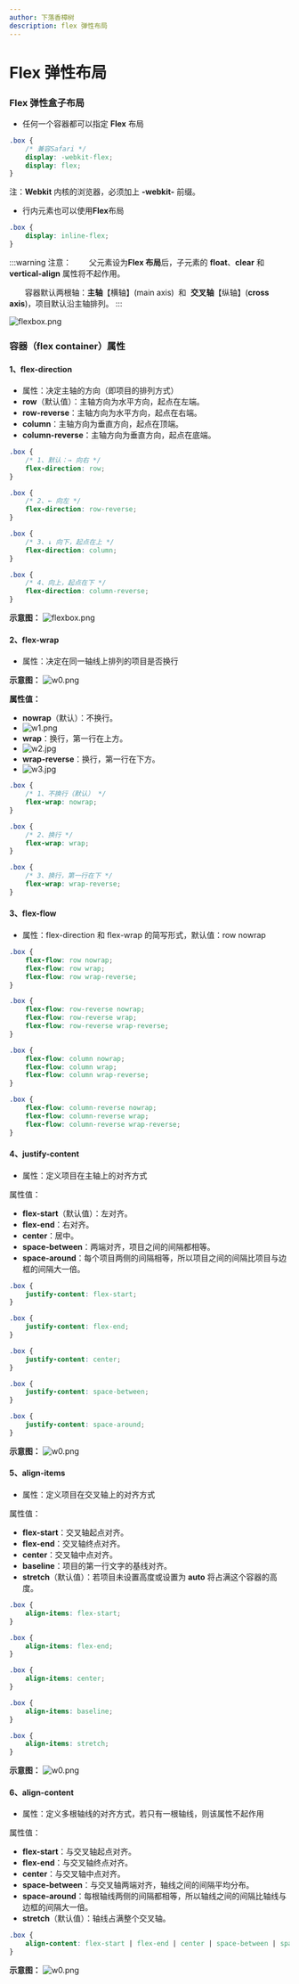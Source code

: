 ```yaml
---
author: 下落香樟树
description: flex 弹性布局
---
```


# Flex 弹性布局

### Flex 弹性盒子布局

-   任何一个容器都可以指定 **Flex** 布局

```css title="CSS 样式"
.box {
	/* 兼容Safari */
	display: -webkit-flex;
	display: flex;
}
```

注：**Webkit** 内核的浏览器，必须加上 **-webkit-** 前缀。

-   行内元素也可以使用**Flex**布局

```css title="CSS 样式"
.box {
	display: inline-flex;
}
```

:::warning 注意：
&emsp;&emsp;父元素设为**Flex 布局**后，子元素的 **float**、**clear** 和 **vertical-align** 属性将不起作用。

&emsp;&emsp;容器默认两根轴：**主轴**【横轴】(main axis)  和  **交叉轴**【纵轴】(**cross axis**)，项目默认沿主轴排列。
:::

![flexbox.png](./img/5-1.png)

### 容器（flex container）属性

#### 1、flex-direction

-   属性：决定主轴的方向（即项目的排列方式）
-   **row**（默认值）：主轴方向为水平方向，起点在左端。
-   **row-reverse**：主轴方向为水平方向，起点在右端。
-   **column**：主轴方向为垂直方向，起点在顶端。
-   **column-reverse**：主轴方向为垂直方向，起点在底端。

```css title="CSS 代码"
.box {
	/* 1、默认：→ 向右 */
	flex-direction: row;
}

.box {
	/* 2、← 向左 */
	flex-direction: row-reverse;
}

.box {
	/* 3、↓ 向下，起点在上 */
	flex-direction: column;
}

.box {
	/* 4、向上，起点在下 */
	flex-direction: column-reverse;
}
```

**示意图：**
![flexbox.png](./img/5-2.png)

#### 2、flex-wrap

-   属性：决定在同一轴线上排列的项目是否换行

**示意图：**
![w0.png](./img/5-3.png)

**属性值：**

-   **nowrap**（默认）：不换行。
-   ![w1.png](./img/5-4.png)
-   **wrap**：换行，第一行在上方。
-   ![w2.jpg](./img/5-5.png)
-   **wrap-reverse**：换行，第一行在下方。
-   ![w3.jpg](./img/5-6.png)

```css title="CSS 代码"
.box {
	/* 1、不换行（默认） */
	flex-wrap: nowrap;
}

.box {
	/* 2、换行 */
	flex-wrap: wrap;
}

.box {
	/* 3、换行，第一行在下 */
	flex-wrap: wrap-reverse;
}
```

#### 3、flex-flow

-   属性：flex-direction 和 flex-wrap 的简写形式，默认值：row nowrap

```css title="CSS 代码"
.box {
	flex-flow: row nowrap;
	flex-flow: row wrap;
	flex-flow: row wrap-reverse;
}

.box {
	flex-flow: row-reverse nowrap;
	flex-flow: row-reverse wrap;
	flex-flow: row-reverse wrap-reverse;
}

.box {
	flex-flow: column nowrap;
	flex-flow: column wrap;
	flex-flow: column wrap-reverse;
}

.box {
	flex-flow: column-reverse nowrap;
	flex-flow: column-reverse wrap;
	flex-flow: column-reverse wrap-reverse;
}
```

#### 4、justify-content

-   属性：定义项目在主轴上的对齐方式

属性值：

-   **flex-start**（默认值）：左对齐。
-   **flex-end**：右对齐。
-   **center**：居中。
-   **space-between**：两端对齐，项目之间的间隔都相等。
-   **space-around**：每个项目两侧的间隔相等，所以项目之间的间隔比项目与边框的间隔大一倍。

```css title="CSS 代码"
.box {
	justify-content: flex-start;
}

.box {
	justify-content: flex-end;
}

.box {
	justify-content: center;
}

.box {
	justify-content: space-between;
}

.box {
	justify-content: space-around;
}
```

**示意图：**
![w0.png](./img/5-7.png)

#### 5、align-items

-   属性：定义项目在交叉轴上的对齐方式

属性值：

-   **flex-start**：交叉轴起点对齐。
-   **flex-end**：交叉轴终点对齐。
-   **center**：交叉轴中点对齐。
-   **baseline**：项目的第一行文字的基线对齐。
-   **stretch**（默认值）：若项目未设置高度或设置为 **auto** 将占满这个容器的高度。

```css title="CSS 代码"
.box {
	align-items: flex-start;
}

.box {
	align-items: flex-end;
}

.box {
	align-items: center;
}

.box {
	align-items: baseline;
}

.box {
	align-items: stretch;
}
```

**示意图：**
![w0.png](./img/5-8.png)

#### 6、align-content

-   属性：定义多根轴线的对齐方式，若只有一根轴线，则该属性不起作用

属性值：

-   **flex-start**：与交叉轴起点对齐。
-   **flex-end**：与交叉轴终点对齐。
-   **center**：与交叉轴中点对齐。
-   **space-between**：与交叉轴两端对齐，轴线之间的间隔平均分布。
-   **space-around**：每根轴线两侧的间隔都相等，所以轴线之间的间隔比轴线与边框的间隔大一倍。
-   **stretch**（默认值）：轴线占满整个交叉轴。

```css title="CSS 代码"
.box {
	align-content: flex-start | flex-end | center | space-between | space-around | stretch;
}
```

**示意图：**
![w0.png](./img/5-9.png)
